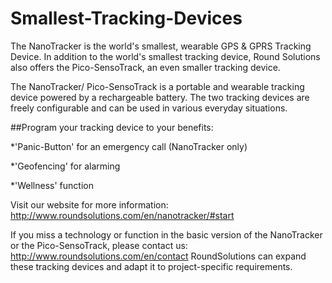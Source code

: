 # Smallest-Tracking-Devices
The NanoTracker is the world's smallest, wearable GPS &amp; GPRS Tracking Device. In addition to the world's smallest tracking device, Round Solutions also offers the Pico-SensoTrack, an even smaller tracking device.

The NanoTracker/ Pico-SensoTrack is a portable and wearable tracking device powered by a rechargeable battery. The two tracking devices are freely configurable and can be used in various everyday situations. 

##Program your tracking device to your benefits:

*'Panic-Button' for an emergency call (NanoTracker only)

*'Geofencing' for alarming 

*'Wellness' function


Visit our website for more information: http://www.roundsolutions.com/en/nanotracker/#start

If you miss a technology or function in the basic version of the NanoTracker or the Pico-SensoTrack, please contact us: http://www.roundsolutions.com/en/contact
RoundSolutions can expand these tracking devices and adapt it to project-specific requirements.


